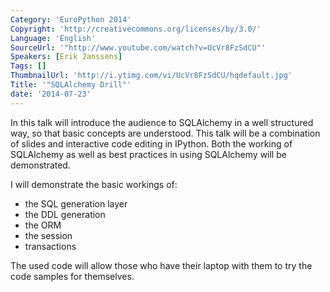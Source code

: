 ```yaml
---
Category: 'EuroPython 2014'
Copyright: 'http://creativecommons.org/licenses/by/3.0/'
Language: 'English'
SourceUrl: '"http://www.youtube.com/watch?v=UcVr8FzSdCU"'
Speakers: [Erik Janssens]
Tags: []
ThumbnailUrl: 'http://i.ytimg.com/vi/UcVr8FzSdCU/hqdefault.jpg'
Title: '"SQLAlchemy Drill"'
date: '2014-07-23'
---
```

In this talk will introduce the audience to SQLAlchemy in a well structured way, so that basic concepts are understood. This talk will be a combination of slides and interactive code editing in IPython. Both the working of SQLAlchemy as well as best practices in using SQLAlchemy will be demonstrated.

I will demonstrate the basic workings of:

* the SQL generation layer
* the DDL generation
* the ORM
* the session
* transactions

The used code will allow those who have their laptop with them to try
the code samples for themselves.

